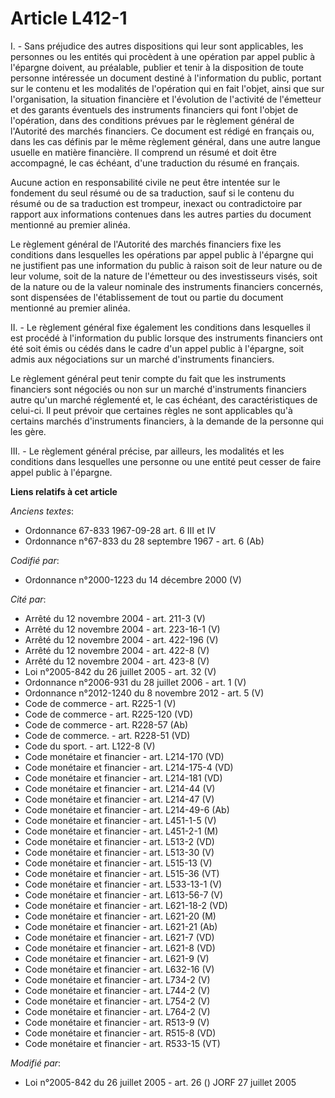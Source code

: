 # Article L412-1

I. - Sans préjudice des autres dispositions qui leur sont applicables, les personnes ou les entités qui procèdent à une
opération par appel public à l'épargne doivent, au préalable, publier et tenir à la disposition de toute personne intéressée
un document destiné à l'information du public, portant sur le contenu et les modalités de l'opération qui en fait l'objet,
ainsi que sur l'organisation, la situation financière et l'évolution de l'activité de l'émetteur et des garants éventuels des
instruments financiers qui font l'objet de l'opération, dans des conditions prévues par le règlement général de l'Autorité
des marchés financiers. Ce document est rédigé en français ou, dans les cas définis par le même règlement général, dans une
autre langue usuelle en matière financière. Il comprend un résumé et doit être accompagné, le cas échéant, d'une traduction
du résumé en français.

Aucune action en responsabilité civile ne peut être intentée sur le fondement du seul résumé ou de sa traduction, sauf si le
contenu du résumé ou de sa traduction est trompeur, inexact ou contradictoire par rapport aux informations contenues dans les
autres parties du document mentionné au premier alinéa.

Le règlement général de l'Autorité des marchés financiers fixe les conditions dans lesquelles les opérations par appel public
à l'épargne qui ne justifient pas une information du public à raison soit de leur nature ou de leur volume, soit de la nature
de l'émetteur ou des investisseurs visés, soit de la nature ou de la valeur nominale des instruments financiers concernés,
sont dispensées de l'établissement de tout ou partie du document mentionné au premier alinéa.

II. - Le règlement général fixe également les conditions dans lesquelles il est procédé à l'information du public lorsque des
instruments financiers ont été soit émis ou cédés dans le cadre d'un appel public à l'épargne, soit admis aux négociations
sur un marché d'instruments financiers.

Le règlement général peut tenir compte du fait que les instruments financiers sont négociés ou non sur un marché
d'instruments financiers autre qu'un marché réglementé et, le cas échéant, des caractéristiques de celui-ci. Il peut prévoir
que certaines règles ne sont applicables qu'à certains marchés d'instruments financiers, à la demande de la personne qui les
gère.

III. - Le règlement général précise, par ailleurs, les modalités et les conditions dans lesquelles une personne ou une entité
peut cesser de faire appel public à l'épargne.

**Liens relatifs à cet article**

_Anciens textes_:

  - Ordonnance 67-833 1967-09-28 art. 6 III et IV
  - Ordonnance n°67-833 du 28 septembre 1967 - art. 6 (Ab)

_Codifié par_:

  - Ordonnance n°2000-1223 du 14 décembre 2000 (V)

_Cité par_:

  - Arrêté du 12 novembre 2004 - art. 211-3 (V)
  - Arrêté du 12 novembre 2004 - art. 223-16-1 (V)
  - Arrêté du 12 novembre 2004 - art. 422-196 (V)
  - Arrêté du 12 novembre 2004 - art. 422-8 (V)
  - Arrêté du 12 novembre 2004 - art. 423-8 (V)
  - Loi n°2005-842 du 26 juillet 2005 - art. 32 (V)
  - Ordonnance n°2006-931 du 28 juillet 2006 - art. 1 (V)
  - Ordonnance n°2012-1240 du 8 novembre 2012 - art. 5 (V)
  - Code de commerce - art. R225-1 (V)
  - Code de commerce - art. R225-120 (VD)
  - Code de commerce - art. R228-57 (Ab)
  - Code de commerce. - art. R228-51 (VD)
  - Code du sport. - art. L122-8 (V)
  - Code monétaire et financier - art. L214-170 (VD)
  - Code monétaire et financier - art. L214-175-4 (VD)
  - Code monétaire et financier - art. L214-181 (VD)
  - Code monétaire et financier - art. L214-44 (V)
  - Code monétaire et financier - art. L214-47 (V)
  - Code monétaire et financier - art. L214-49-6 (Ab)
  - Code monétaire et financier - art. L451-1-5 (V)
  - Code monétaire et financier - art. L451-2-1 (M)
  - Code monétaire et financier - art. L513-2 (VD)
  - Code monétaire et financier - art. L513-30 (V)
  - Code monétaire et financier - art. L515-13 (V)
  - Code monétaire et financier - art. L515-36 (VT)
  - Code monétaire et financier - art. L533-13-1 (V)
  - Code monétaire et financier - art. L613-56-7 (V)
  - Code monétaire et financier - art. L621-18-2 (VD)
  - Code monétaire et financier - art. L621-20 (M)
  - Code monétaire et financier - art. L621-21 (Ab)
  - Code monétaire et financier - art. L621-7 (VD)
  - Code monétaire et financier - art. L621-8 (VD)
  - Code monétaire et financier - art. L621-9 (V)
  - Code monétaire et financier - art. L632-16 (V)
  - Code monétaire et financier - art. L734-2 (V)
  - Code monétaire et financier - art. L744-2 (V)
  - Code monétaire et financier - art. L754-2 (V)
  - Code monétaire et financier - art. L764-2 (V)
  - Code monétaire et financier - art. R513-9 (V)
  - Code monétaire et financier - art. R515-8 (VD)
  - Code monétaire et financier - art. R533-15 (VT)

_Modifié par_:

  - Loi n°2005-842 du 26 juillet 2005 - art. 26 () JORF 27 juillet 2005
